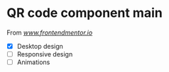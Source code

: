 # QR code component main

From *www.frontendmentor.io*

- [x] Desktop design
- [ ] Responsive design
- [ ] Animations
